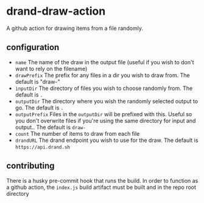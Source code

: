 # drand-draw-action

A github action for drawing items from a file randomly.

## configuration

- `name`
The name of the draw in the output file (useful if you wish to don't want to rely on the filename)
- `drawPrefix`
The prefix for any files in a dir you wish to draw from. The default is "draw-"
- `inputDir`
The directory of files you wish to choose randomly from. The default is `.`
- `outputDir`
The directory where you wish the randomly selected output to go. The default is `.`
- `outputPrefix`
Files in the `outputDir` will be prefixed with this. Useful so you don't overwrite files if you're using the same directory for input and output.. The default is `draw-`
- `count`
The number of items to draw from each file
- `drandURL`
The drand endpoint you wish to use for the draw. The default is `https://api.drand.sh`

## contributing

There is a husky pre-commit hook that runs the build. In order to function as a github action, the `index.js` build artifact must be built and in the repo root directory
